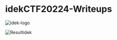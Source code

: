# idekCTF20224-Writeups
![idek-logo](https://github.com/user-attachments/assets/d64b16d3-cfba-499e-b9fb-aa55d552dda2)

![Resultidek](https://github.com/user-attachments/assets/0b6e7cf5-e73b-4c63-a259-92dcdec32870)
